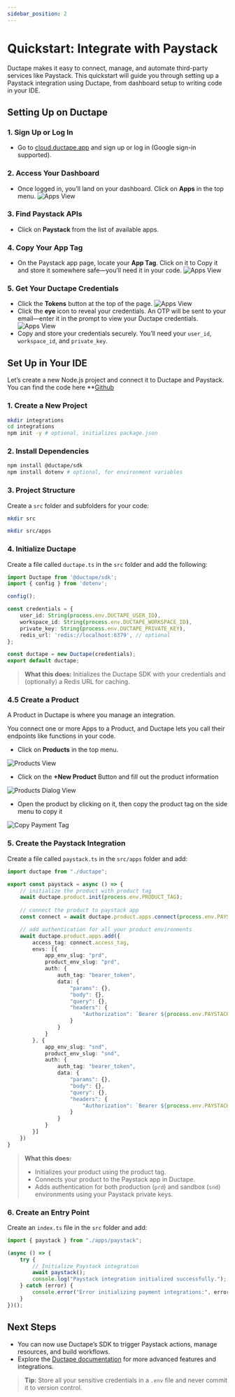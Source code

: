 ```yaml
---
sidebar_position: 2
---
```


# Quickstart: Integrate with Paystack

Ductape makes it easy to connect, manage, and automate third-party services like Paystack. This quickstart will guide you through setting up a Paystack integration using Ductape, from dashboard setup to writing code in your IDE.

## Setting Up on Ductape

### 1. **Sign Up or Log In**
   - Go to [cloud.ductape.app](https://cloud.ductape.app/auth/login) and sign up or log in (Google sign-in supported).

### 2. **Access Your Dashboard**
   - Once logged in, you’ll land on your dashboard. Click on **Apps** in the top menu.
   ![Apps View](/img/dashboard-paystack.png)

### 3. **Find Paystack APIs**
   - Click on **Paystack** from the list of available apps.

### 4. **Copy Your App Tag**
   - On the Paystack app page, locate your **App Tag**. Click on it to Copy it and store it somewhere safe—you’ll need it in your code.
   ![Apps View](/img/app-tag.png)

### 5. **Get Your Ductape Credentials**
   - Click the **Tokens** button at the top of the page.
   ![Apps View](/img/tokens.png)
   - Click the **eye** icon to reveal your credentials. An OTP will be sent to your email—enter it in the prompt to view your Ductape credentials.
   ![Apps View](/img/tokens-otp.png)
   - Copy and store your credentials securely. You’ll need your `user_id`, `workspace_id`, and `private_key`.



## Set Up in Your IDE

Let’s create a new Node.js project and connect it to Ductape and Paystack. You can find the code here **[Github](https://github.com/Ductape-LLC/integrations-demo)

### 1. **Create a New Project**

```bash
mkdir integrations
cd integrations
npm init -y # optional, initializes package.json
```

### 2. **Install Dependencies**

```bash
npm install @ductape/sdk
npm install dotenv # optional, for environment variables
```

### 3. **Project Structure**

Create a `src` folder and subfolders for your code:

```bash
mkdir src

mkdir src/apps
```

### 4. **Initialize Ductape**

Create a file called `ductape.ts` in the `src` folder and add the following:

```typescript
import Ductape from '@ductape/sdk';
import { config } from 'dotenv';

config();

const credentials = {
    user_id: String(process.env.DUCTAPE_USER_ID),
    workspace_id: String(process.env.DUCTAPE_WORKSPACE_ID),
    private_key: String(process.env.DUCTAPE_PRIVATE_KEY),
    redis_url: 'redis://localhost:6379', // optional
};

const ductape = new Ductape(credentials);
export default ductape;
```

> **What this does:** Initializes the Ductape SDK with your credentials and (optionally) a Redis URL for caching.


### 4.5 Create a Product

A Product in Ductape is where you manage an integration.

You connect one or more Apps to a Product, and Ductape lets you call their endpoints like functions in your code.


- Click on **Products** in the top menu.

![Products View](/img/products.png)

- Click on the **+New Product** Button and fill out the product information

![Products Dialog View](/img/product-dialog.png)

- Open the product by clicking on it, then copy the product tag on the side menu to copy it

![Copy Payment Tag](/img/product-tag.png)

### 5. **Create the Paystack Integration**

Create a file called `paystack.ts` in the `src/apps` folder and add:

```typescript
import ductape from "./ductape";

export const paystack = async () => {
    // initialize the product with product tag
    await ductape.product.init(process.env.PRODUCT_TAG);
    
    // connect the product to paystack app
    const connect = await ductape.product.apps.connect(process.env.PAYSTACK_APP_TAG);

    // add authentication for all your product environments
    await ductape.product.apps.add({
        access_tag: connect.access_tag,
        envs: [{
            app_env_slug: "prd",
            product_env_slug: "prd",
            auth: {
                auth_tag: "bearer_token",
                data: {
                    "params": {},
                    "body": {},
                    "query": {},
                    "headers": {
                        "Authorization": `Bearer ${process.env.PAYSTACK_PRIVATE_KEY_PRD}`,
                    }
                }
            }
        }, {
            app_env_slug: "snd",
            product_env_slug: "snd",
            auth: {
                auth_tag: "bearer_token",
                data: {
                    "params": {},
                    "body": {},
                    "query": {},
                    "headers": {
                        "Authorization": `Bearer ${process.env.PAYSTACK_PRIVATE_KEY_SND}`,
                    }
                }
            }
        }]
    })
}   
```

> **What this does:**
> - Initializes your product using the product tag.
> - Connects your product to the Paystack app in Ductape.
> - Adds authentication for both production (`prd`) and sandbox (`snd`) environments using your Paystack private keys.

### 6. **Create an Entry Point**

Create an `index.ts` file in the `src` folder and add:

```typescript
import { paystack } from "./apps/paystack";

(async () => {
    try {
        // Initialize Paystack integration
        await paystack();
        console.log("Paystack integration initialized successfully.");
    } catch (error) {
        console.error("Error initializing payment integrations:", error);
    }
})();
```

## **Next Steps**
- You can now use Ductape’s SDK to trigger Paystack actions, manage resources, and build workflows.
- Explore the [Ductape documentation](https://docs.ductape.app/) for more advanced features and integrations.

> **Tip:** Store all your sensitive credentials in a `.env` file and never commit it to version control.